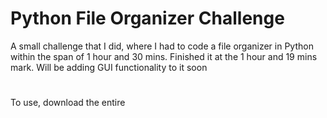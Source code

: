 # Python File Organizer Challenge
A small challenge that I did, where I had to code a file organizer in Python within the span of 1 hour and 30 mins. Finished it at the 1 hour and 19 mins mark. Will be adding GUI functionality to it soon
#
To use, download the entire 
